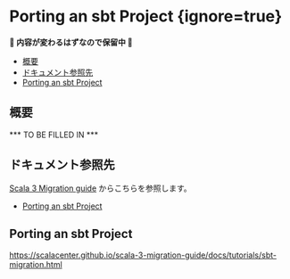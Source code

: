 # Porting an sbt Project {ignore=true}

**:construction: 内容が変わるはずなので保留中 :construction:**

<!-- @import "[TOC]" {cmd="toc" depthFrom=1 depthTo=6 orderedList=false} -->

<!-- code_chunk_output -->

- [概要](#概要)
- [ドキュメント参照先](#ドキュメント参照先)
- [Porting an sbt Project](#porting-an-sbt-project-1)

<!-- /code_chunk_output -->

## 概要

*** TO BE FILLED IN ***

## ドキュメント参照先

[Scala 3 Migration guide](https://scalacenter.github.io/scala-3-migration-guide/) からこちらを参照します。

- [Porting an sbt Project](https://scalacenter.github.io/scala-3-migration-guide/docs/tutorials/sbt-migration.html)


## Porting an sbt Project

https://scalacenter.github.io/scala-3-migration-guide/docs/tutorials/sbt-migration.html

